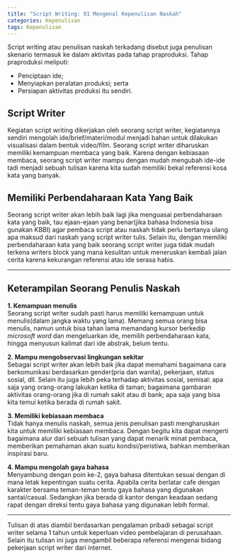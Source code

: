 ```yaml
---
title: "Script Writing: 01 Mengenal Kepenulisan Naskah"
categories: Kepenulisan
tags: Kepenulisan
---
```


Script writing atau penulisan naskah terkadang disebut juga penulisan skenario termasuk ke dalam aktivitas pada tahap praproduksi. Tahap praproduksi meliputi:  
- Penciptaan ide;  
- Menyiapkan peralatan produksi; serta  
- Persiapan aktivitas produksi itu sendiri.

## Script Writer
Kegiatan script writing dikerjakan oleh seorang script writer, kegiatannya sendiri mengolah ide/brief/materi/modul menjadi bahan untuk dilakukan visualisasi dalam bentuk video/film. Seorang script writer diharuskan memiliki kemampuan membaca yang baik. Karena dengan kebiasaan membaca, seorang script writer mampu dengan mudah mengubah ide-ide tadi menjadi sebuah tulisan karena kita sudah memiliki bekal referensi kosa kata yang banyak.  

## Memiliki Perbendaharaan Kata Yang Baik
Seorang script writer akan lebih baik lagi jika menguasai perbendaharaan kata yang baik, tau ejaan-ejaan yang benar(jika bahasa Indonesia bisa gunakan KBBI) agar pembaca script atau naskah tidak perlu bertanya ulang apa maksud dari naskah yang script writer tulis. Selain itu, dengan memiliki perbendaharaan kata yang baik seorang script writer juga tidak mudah terkena writers block yang mana kesulitan untuk meneruskan kembali jalan cerita karena kekurangan referensi atau ide serasa habis.  

----

## Keterampilan Seorang Penulis Naskah
**1. Kemampuan menulis**  
    Seorang script writer sudah pasti harus memiliki kemampuan untuk menulis(dalam jangka waktu yang lama). Memang semua orang bisa menulis, namun untuk bisa tahan lama memandang kursor berkedip _microsoft word_ dan mengeluarkan ide, memilih perbendaharaan kata, hingga menyusun kalimat dari ide abstrak, belum tentu. 

**2. Mampu mengobservasi lingkungan sekitar**  
    Sebagai script writer akan lebih baik jika dapat memahami bagaimana cara berkomunikasi berdasarkan gender(pria dan wanita), pekerjaan, status sosial, dll. Selain itu juga lebih peka terhadap aktivitas sosial, semisal: apa saja yang orang-orang lakukan ketika di taman; bagaimana gambaran aktivitas orang-orang jika di rumah sakit atau di bank; apa saja yang bisa kita temui ketika berada di rumah sakit.  

**3. Memiliki kebiasaan membaca**  
    Tidak hanya menulis naskah, semua jenis penulisan pasti mengharuskan kita untuk memiliki kebiasaan membaca. Dengan begitu kita dapat mengerti bagaimana alur dari sebuah tulisan yang dapat menarik minat pembaca, memberikan pemahaman akan suatu kondisi/peristiwa, bahkan memberikan inspirasi baru.

**4. Mampu mengolah gaya bahasa**  
    Menyambung dengan poin ke-2, gaya bahasa ditentukan sesuai dengan di mana letak kepentingan suatu cerita. Apabila cerita berlatar cafe dengan karakter bersama teman-teman tentu gaya bahasa yang digunakan santai/casual. Sedangkan jika berada di kantor dengan keadaan sedang rapat dengan direksi tentu gaya bahasa yang digunakan lebih formal.  

----

Tulisan di atas diambil berdasarkan pengalaman pribadi sebagai script writer selama 1 tahun untuk keperluan video pembelajaran di perusahaan. Selain itu tulisan ini juga mengambil beberapa referensi  mengenai bidang pekerjaan script writer dari internet. 